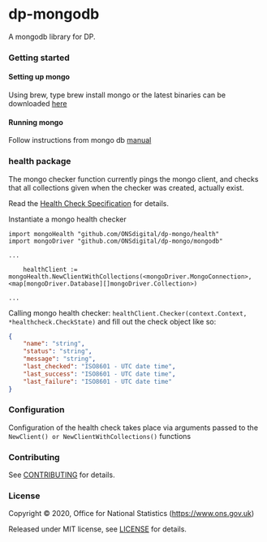 dp-mongodb
================

A mongodb library for DP.

### Getting started

#### Setting up mongo
Using brew, type brew install mongo or the latest binaries can be downloaded [here](https://docs.mongodb.com/manual/tutorial/install-mongodb-on-os-x/#install-mongodb-community-edition-with-homebrew)

#### Running mongo

Follow instructions from mongo db [manual](https://docs.mongodb.com/manual/tutorial/install-mongodb-on-os-x/#run-mongodb)

### health package

The mongo checker function currently pings the mongo client, and checks that all collections given when the checker was created, actually exist.

Read the [Health Check Specification](https://github.com/ONSdigital/dp/blob/master/standards/HEALTH_CHECK_SPECIFICATION.md) for details.

Instantiate a mongo health checker
```
import mongoHealth "github.com/ONSdigital/dp-mongo/health"
import mongoDriver "github.com/ONSdigital/dp-mongo/mongodb"

...

    healthClient := mongoHealth.NewClientWithCollections(<mongoDriver.MongoConnection>, <map[mongoDriver.Database][]mongoDriver.Collection>)

...
```

Calling mongo health checker: `healthClient.Checker(context.Context, *healthcheck.CheckState)` and fill out the check object like so:

```json
{
    "name": "string",
    "status": "string",
    "message": "string",
    "last_checked": "ISO8601 - UTC date time",
    "last_success": "ISO8601 - UTC date time",
    "last_failure": "ISO8601 - UTC date time"
}
```

### Configuration

Configuration of the health check takes place via arguments passed to the `NewClient() or NewClientWithCollections()` functions

### Contributing

See [CONTRIBUTING](CONTRIBUTING.md) for details.

### License

Copyright © 2020, Office for National Statistics (https://www.ons.gov.uk)

Released under MIT license, see [LICENSE](LICENSE.md) for details.
